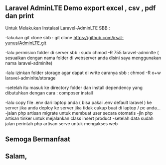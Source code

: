 ## Laravel AdminLTE Demo export excel , csv , pdf dan print

Untuk Melakukan Instalasi Laravel-AdminLTE SBB : 

-lakukan git clone sbb : git clone https://github.com/irsal-yunus/AdminLTE.git

-lalu permision folder di server sbb : sudo chmod -R 755 laravel-adminlte ( sesuaikan dengan nama folder di webserver anda disini saya menggunakan nama laravel-adminlte)

-lalu izinkan folder storage agar dapat di write caranya sbb : chmod -R o+w laravel-adminlte/storage

-setelah itu masuk ke directory folder dan install dependency yang dibutuhkan dengan cara : composer install

-lalu copy file .env dari laptop anda ( bisa pakai .env default laravel ) ke server jika anda deploy ke server jika tidak cukup buat di laptop / pc anda...
-jalan php artisan migrate untuk membuat user secara otomatis
-jln php artisan tinker untuk mejalankan class insert product
-setelah data sudah jalan perintah php artisan serve untuk mengakses web



## Semoga Bermanfaat 
## Salam, 



